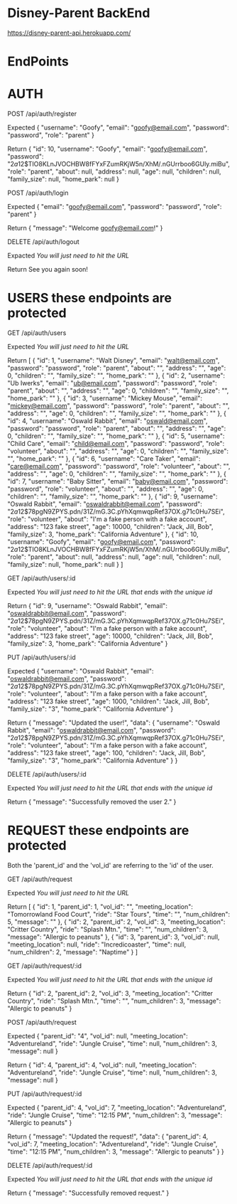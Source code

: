 # Disney-Parent BackEnd

https://disney-parent-api.herokuapp.com/

# EndPoints

# AUTH

POST /api/auth/register

Expected
{
	"username": "Goofy",
	"email": "goofy@email.com",
	"password": "password",
	"role": "parent"
}

Return
{
    "id": 10,
    "username": "Goofy",
    "email": "goofy@email.com",
    "password": "$2a$12$TIO8KLnJVOCHBW8fFYxFZumRKjW5n/XhM/.nGUrrboo6GUly.miBu",
    "role": "parent",
    "about": null,
    "address": null,
    "age": null,
    "children": null,
    "family_size": null,
    "home_park": null
}


POST /api/auth/login

Expected
{
	"email": "goofy@email.com",
	"password": "password",
	"role": "parent"
}

Return
{
    "message": "Welcome goofy@email.com!"
}


DELETE /api/auth/logout

Expacted
*You will just need to hit the URL*

Return
See you again soon!


# USERS these endpoints are protected

GET /api/auth/users

Expected
*You will just need to hit the URL*

Return
[
    {
        "id": 1,
        "username": "Walt Disney",
        "email": "walt@email.com",
        "password": "password",
        "role": "parent",
        "about": "",
        "address": "",
        "age": 0,
        "children": "",
        "family_size": "",
        "home_park": ""
    },
    {
        "id": 2,
        "username": "Ub Iwerks",
        "email": "ub@email.com",
        "password": "password",
        "role": "parent",
        "about": "",
        "address": "",
        "age": 0,
        "children": "",
        "family_size": "",
        "home_park": ""
    },
    {
        "id": 3,
        "username": "Mickey Mouse",
        "email": "mickey@email.com",
        "password": "password",
        "role": "parent",
        "about": "",
        "address": "",
        "age": 0,
        "children": "",
        "family_size": "",
        "home_park": ""
    },
    {
        "id": 4,
        "username": "Oswald Rabbit",
        "email": "oswald@email.com",
        "password": "password",
        "role": "parent",
        "about": "",
        "address": "",
        "age": 0,
        "children": "",
        "family_size": "",
        "home_park": ""
    },
    {
        "id": 5,
        "username": "Child Care",
        "email": "child@email.com",
        "password": "password",
        "role": "volunteer",
        "about": "",
        "address": "",
        "age": 0,
        "children": "",
        "family_size": "",
        "home_park": ""
    },
    {
        "id": 6,
        "username": "Care Taker",
        "email": "care@email.com",
        "password": "password",
        "role": "volunteer",
        "about": "",
        "address": "",
        "age": 0,
        "children": "",
        "family_size": "",
        "home_park": ""
    },
    {
        "id": 7,
        "username": "Baby Sitter",
        "email": "baby@email.com",
        "password": "password",
        "role": "volunteer",
        "about": "",
        "address": "",
        "age": 0,
        "children": "",
        "family_size": "",
        "home_park": ""
    },
    {
        "id": 9,
        "username": "Oswald Rabbit",
        "email": "oswaldrabbit@email.com",
        "password": "$2a$12$78pgN9ZPYS.pdn/31Z/mG.3C.pYhXqmwqpRef37OX.g71c0Hu7SEi",
        "role": "volunteer",
        "about": "I'm a fake person with a fake account",
        "address": "123 fake street",
        "age": 10000,
        "children": "Jack, Jill, Bob",
        "family_size": 3,
        "home_park": "California Adventure"
    },
    {
        "id": 10,
        "username": "Goofy",
        "email": "goofy@email.com",
        "password": "$2a$12$TIO8KLnJVOCHBW8fFYxFZumRKjW5n/XhM/.nGUrrboo6GUly.miBu",
        "role": "parent",
        "about": null,
        "address": null,
        "age": null,
        "children": null,
        "family_size": null,
        "home_park": null
    }
]


GET /api/auth/users/:id

Expected
*You will just need to hit the URL that ends with the unique id*

Return
{
    "id": 9,
    "username": "Oswald Rabbit",
    "email": "oswaldrabbit@email.com",
    "password": "$2a$12$78pgN9ZPYS.pdn/31Z/mG.3C.pYhXqmwqpRef37OX.g71c0Hu7SEi",
    "role": "volunteer",
    "about": "I'm a fake person with a fake account",
    "address": "123 fake street",
    "age": 10000,
    "children": "Jack, Jill, Bob",
    "family_size": 3,
    "home_park": "California Adventure"
}


PUT /api/auth/users/:id

Expected
{
        "username": "Oswald Rabbit",
        "email": "oswaldrabbit@email.com",
        "password": "$2a$12$78pgN9ZPYS.pdn/31Z/mG.3C.pYhXqmwqpRef37OX.g71c0Hu7SEi",
        "role": "volunteer",
        "about": "I'm a fake person with a fake account",
        "address": "123 fake street",
        "age": 1000,
        "children": "Jack, Jill, Bob",
        "family_size": "3",
        "home_park": "California Adventure"
}

Return
{
    "message": "Updated the user!",
    "data": {
        "username": "Oswald Rabbit",
        "email": "oswaldrabbit@email.com",
        "password": "$2a$12$78pgN9ZPYS.pdn/31Z/mG.3C.pYhXqmwqpRef37OX.g71c0Hu7SEi",
        "role": "volunteer",
        "about": "I'm a fake person with a fake account",
        "address": "123 fake street",
        "age": 100,
        "children": "Jack, Jill, Bob",
        "family_size": "3",
        "home_park": "California Adventure"
    }
}


DELETE /api/auth/users/:id

Expected
*You will just need to hit the URL that ends with the unique id*

Return
{
    "message": "Successfully removed the user 2."
}


# REQUEST these endpoints are protected
Both the 'parent_id' and the 'vol_id' are referring to the 'id' of the user.

GET /api/auth/request

Expected
*You will just need to hit the URL*

Return
[
    {
        "id": 1,
        "parent_id": 1,
        "vol_id": "",
        "meeting_location": "Tomorrowland Food Court",
        "ride": "Star Tours",
        "time": "",
        "num_children": 5,
        "message": ""
    },
    {
        "id": 2,
        "parent_id": 2,
        "vol_id": 3,
        "meeting_location": "Critter Country",
        "ride": "Splash Mtn.",
        "time": "",
        "num_children": 3,
        "message": "Allergic to peanuts"
    },
    {
        "id": 3,
        "parent_id": 3,
        "vol_id": null,
        "meeting_location": null,
        "ride": "Incredicoaster",
        "time": null,
        "num_children": 2,
        "message": "Naptime"
    }
]


GET /api/auth/request/:id

Expected
*You will just need to hit the URL that ends with the unique id*

Return
{
    "id": 2,
    "parent_id": 2,
    "vol_id": 3,
    "meeting_location": "Critter Country",
    "ride": "Splash Mtn.",
    "time": "",
    "num_children": 3,
    "message": "Allergic to peanuts"
}


POST /api/auth/request

Expected
{
    "parent_id": "4",
    "vol_id": null,
    "meeting_location": "Adventureland",
    "ride": "Jungle Cruise",
    "time": null,
    "num_children": 3,
    "message": null
}

Return
{
    "id": 4,
    "parent_id": 4,
    "vol_id": null,
    "meeting_location": "Adventureland",
    "ride": "Jungle Cruise",
    "time": null,
    "num_children": 3,
    "message": null
}


PUT /api/auth/request/:id

Expected
{
    "parent_id": 4,
    "vol_id": 7,
    "meeting_location": "Adventureland",
    "ride": "Jungle Cruise",
    "time": "12:15 PM",
    "num_children": 3,
    "message": "Allergic to peanuts"
}

Return
{
    "message": "Updated the request!",
    "data": {
    "parent_id": 4,
    "vol_id": 7,
    "meeting_location": "Adventureland",
    "ride": "Jungle Cruise",
    "time": "12:15 PM",
    "num_children": 3,
    "message": "Allergic to peanuts"
}
}


DELETE /api/auth/request/:id

Expected
*You will just need to hit the URL that ends with the unique id*

Return
{
    "message": "Successfully removed request."
}